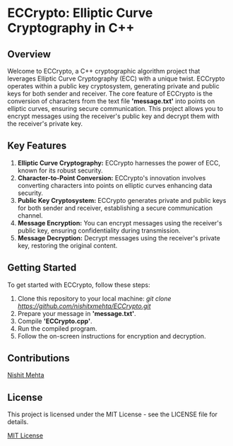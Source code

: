 # ECCrypto: Elliptic Curve Cryptography in C++

## Overview

Welcome to ECCrypto, a C++ cryptographic algorithm project that leverages Elliptic Curve Cryptography (ECC) with a unique twist. ECCrypto operates within a public key cryptosystem, generating private and public keys for both sender and receiver. The core feature of ECCrypto is the conversion of characters from the text file <b>'message.txt'</b> into points on elliptic curves, ensuring secure communication. This project allows you to encrypt messages using the receiver's public key and decrypt them with the receiver's private key.

## Key Features

1.  <b>Elliptic Curve Cryptography:</b> ECCrypto harnesses the power of ECC, known for its robust security.
2.  <b>Character-to-Point Conversion:</b> ECCrypto's innovation involves converting characters into points on elliptic curves enhancing data security.
3.  <b>Public Key Cryptosystem:</b> ECCrypto generates private and public keys for both sender and receiver, establishing a secure communication channel.
4.  <b>Message Encryption:</b> You can encrypt messages using the receiver's public key, ensuring confidentiality during transmission.
5.  <b>Message Decryption:</b> Decrypt messages using the receiver's private key, restoring the original content.

## Getting Started

To get started with ECCrypto, follow these steps:
1.	Clone this repository to your local machine: <i>git clone https://github.com/nishitxmehta/ECCrypto.git</i>
2.  Prepare your message in <b>'message.txt'</b>.
3.	Compile <b>'ECCrypto.cpp'</b>.
4.	Run the compiled program.
5.	Follow the on-screen instructions for encryption and decryption.

## Contributions

[Nishit Mehta](https://www.linkedin.com/in/nishit-mehta-41b85815b/)

## License

This project is licensed under the MIT License - see the LICENSE file for details.

[MIT License](LICENSE)
